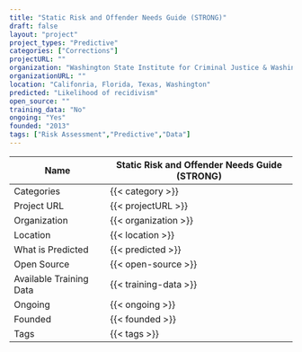 ```yaml
---
title: "Static Risk and Offender Needs Guide (STRONG)"
draft: false
layout: "project"
project_types: "Predictive"
categories: ["Corrections"]
projectURL: ""
organization: "Washington State Institute for Criminal Justice & Washington Department of Corrections "
organizationURL: ""
location: "Califonria, Florida, Texas, Washington"
predicted: "Likelihood of recidivism"
open_source: ""
training_data: "No"
ongoing: "Yes"
founded: "2013"
tags: ["Risk Assessment","Predictive","Data"]
---
```



Name                    |  Static Risk and Offender Needs Guide (STRONG)    
------------------------|----
Categories              | {{< category >}} 
Project URL             | {{< projectURL >}} 
Organization            | {{< organization >}} 
Location                | {{< location >}} 
What is Predicted       | {{< predicted >}} 
Open Source             | {{< open-source >}} 
Available Training Data | {{< training-data >}}
Ongoing                 | {{< ongoing >}} 
Founded                 | {{< founded >}} 
Tags                    | {{< tags >}} 
